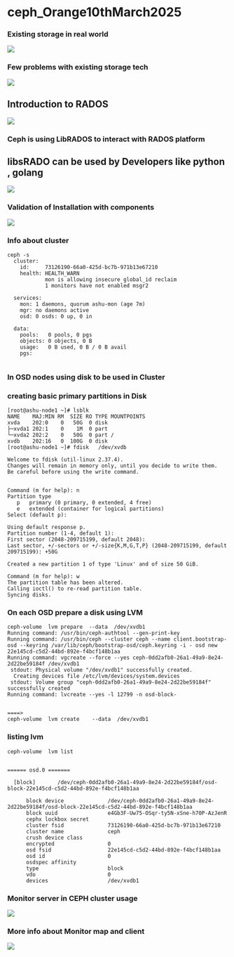 # ceph_Orange10thMarch2025

### Existing storage in  real world 

<img src="st1.png">

###  Few problems with existing storage tech 

<img src="st2.png">

## Introduction to RADOS 

<img src="st3.png">

### Ceph is using LibRADOS to interact with RADOS platform 
## libsRADO can be used by Developers like python , golang 

<img src="st4.png">


### Validation of Installation with components

<img src="st5.png">


### Info about cluster 

```
ceph -s
  cluster:
    id:     73126190-66a0-425d-bc7b-971b13e67210
    health: HEALTH_WARN
            mon is allowing insecure global_id reclaim
            1 monitors have not enabled msgr2
 
  services:
    mon: 1 daemons, quorum ashu-mon (age 7m)
    mgr: no daemons active
    osd: 0 osds: 0 up, 0 in
 
  data:
    pools:   0 pools, 0 pgs
    objects: 0 objects, 0 B
    usage:   0 B used, 0 B / 0 B avail
    pgs:     
 

```

### In OSD nodes using disk to be used in Cluster 

### creating basic primary partitions in Disk 

```
[root@ashu-node1 ~]# lsblk 
NAME    MAJ:MIN RM  SIZE RO TYPE MOUNTPOINTS
xvda    202:0    0   50G  0 disk 
├─xvda1 202:1    0    1M  0 part 
└─xvda2 202:2    0   50G  0 part /
xvdb    202:16   0  100G  0 disk 
[root@ashu-node1 ~]# fdisk   /dev/xvdb

Welcome to fdisk (util-linux 2.37.4).
Changes will remain in memory only, until you decide to write them.
Be careful before using the write command.


Command (m for help): n
Partition type
   p   primary (0 primary, 0 extended, 4 free)
   e   extended (container for logical partitions)
Select (default p): 

Using default response p.
Partition number (1-4, default 1): 
First sector (2048-209715199, default 2048): 
Last sector, +/-sectors or +/-size{K,M,G,T,P} (2048-209715199, default 209715199): +50G

Created a new partition 1 of type 'Linux' and of size 50 GiB.

Command (m for help): w
The partition table has been altered.
Calling ioctl() to re-read partition table.
Syncing disks.

```

### On each OSD prepare a disk using LVM 

```
ceph-volume  lvm prepare  --data  /dev/xvdb1 
Running command: /usr/bin/ceph-authtool --gen-print-key
Running command: /usr/bin/ceph --cluster ceph --name client.bootstrap-osd --keyring /var/lib/ceph/bootstrap-osd/ceph.keyring -i - osd new 22e145cd-c5d2-44bd-892e-f4bcf148b1aa
Running command: vgcreate --force --yes ceph-0dd2afb0-26a1-49a9-8e24-2d22be59184f /dev/xvdb1
 stdout: Physical volume "/dev/xvdb1" successfully created.
  Creating devices file /etc/lvm/devices/system.devices
 stdout: Volume group "ceph-0dd2afb0-26a1-49a9-8e24-2d22be59184f" successfully created
Running command: lvcreate --yes -l 12799 -n osd-block-


====>
ceph-volume  lvm create    --data  /dev/xvdb1 
```

### listing lvm 

```
ceph-volume  lvm list


====== osd.0 =======

  [block]       /dev/ceph-0dd2afb0-26a1-49a9-8e24-2d22be59184f/osd-block-22e145cd-c5d2-44bd-892e-f4bcf148b1aa

      block device              /dev/ceph-0dd2afb0-26a1-49a9-8e24-2d22be59184f/osd-block-22e145cd-c5d2-44bd-892e-f4bcf148b1aa
      block uuid                e4Gb3F-Uw75-OSqr-ty5N-xSne-h70P-AzJenR
      cephx lockbox secret      
      cluster fsid              73126190-66a0-425d-bc7b-971b13e67210
      cluster name              ceph
      crush device class        
      encrypted                 0
      osd fsid                  22e145cd-c5d2-44bd-892e-f4bcf148b1aa
      osd id                    0
      osdspec affinity          
      type                      block
      vdo                       0
      devices                   /dev/xvdb1

```

### Monitor server in CEPH cluster usage 

<img src="mon11.png">

### More info about Monitor map and client 

<img src="mon22.png">

